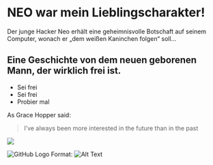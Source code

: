 # NEO war mein Lieblingscharakter!

Der junge Hacker Neo erhält eine geheimnisvolle Botschaft auf seinem Computer, wonach er „dem weißen Kaninchen folgen“ soll...

## Eine Geschichte von dem neuen geborenen Mann, der wirklich frei ist.
 * Sei frei
 * Sei frei
  * Probier mal


As Grace Hopper said:
> I’ve always been more interested
> in the future than in the past

<img src="https://i.pinimg.com/originals/28/67/60/286760d211b58638deaaf62e27a0d34b.jpg"/> 

![GitHub Logo](/images/logo.png)
Format: ![Alt Text](url)